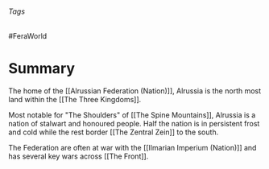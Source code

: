 ###### Tags

#FeraWorld

# Summary
The home of the [[Alrussian Federation (Nation)]],  Alrussia is the north most land within the [[The Three Kingdoms]].

Most notable for "The Shoulders" of [[The Spine Mountains]], Alrussia is a nation of stalwart and honoured people. Half the nation is in persistent frost and cold while the rest border [[The Zentral Zein]] to the south.

The Federation are often at war with the [[Ilmarian Imperium (Nation)]] and has several key wars across [[The Front]].